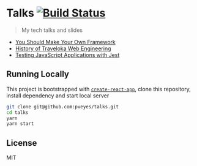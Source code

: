 # Talks [![Build Status](https://travis-ci.org/pveyes/talks.svg?branch=master)](https://travis-ci.org/pveyes/talks)

> My tech talks and slides

- [You Should Make Your Own Framework](/src/talks/fw)
- [History of Traveloka Web Engineering](/src/talks/this)
- [Testing JavaScript Applications with Jest](/src/talks/fjest)

## Running Locally

This project is bootstrapped with [`create-react-app`](https://github.com/facebook/create-react-app), clone this repository, install dependency and start local server

```sh
git clone git@github.com:pveyes/talks.git
cd talks
yarn
yarn start
```

## License

MIT
